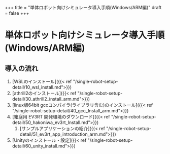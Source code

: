 +++
title = "単体ロボット向けシミュレータ導入手順(Windows/ARM編)"
draft = false
+++

# 単体ロボット向けシミュレータ導入手順(Windows/ARM編)



## 導入の流れ

1. [WSLのインストール]({{< ref "/single-robot-setup-detail/10_wsl_install.md">}})
1. [athrill2のインストール]({{< ref "/single-robot-setup-detail/30_athrill2_install_arm.md">}})
1. [linux版64bit gccコンパイラ(ライブラリ含む)のインストール]({{< ref "/single-robot-setup-detail/40_gcc_Install_arm.md">}})
1. [箱庭用 EV3RT 開発環境のダウンロード]({{< ref "/single-robot-setup-detail/50_hakoniwa_ev3rt_Install.md">}})
    1. [サンプルアプリケーションの紹介]({{< ref "/single-robot-setup-detail/51_ev3rt_app_introduction_arm.md">}})
1. [Unityのインストール・設定]({{< ref "/single-robot-setup-detail/60_unity_install.md">}})

